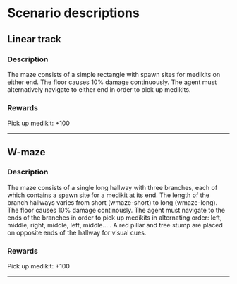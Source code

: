 # Scenario descriptions
## Linear track
### Description
The maze consists of a simple rectangle with spawn sites for medikits on either end. The floor causes 10% damage continuously. The agent must alternatively navigate to either end in order to pick up medikits.

### Rewards
Pick up medikit: +100

---
## W-maze
### Description
The maze consists of a single long hallway with three branches, each of which contains a spawn site for a medikit at its end. The length of the branch hallways varies from short (wmaze-short) to long (wmaze-long). The floor causes 10% damage continously. The agent must navigate to the ends of the branches in order to pick up medikits in alternating order: left, middle, right, middle, left, middle... . A red pillar and tree stump are placed on opposite ends of the hallway for visual cues.

### Rewards
Pick up medikit: +100

---
